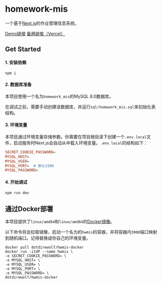 # homework-mis

一个基于[Next.js](https://nextjs.org)的作业管理信息系统。

[Demo链接](https://homework-mis.drwf.ink)
[备用链接（Vercel）](https://homework-mis-tog4.vercel.app)

## Get Started

#### 1. 安装依赖
```commandline
npm i
```

#### 2. 数据库准备
本项目使用一个名为`homework_mis`的MySQL 8.0数据库。

在调试之前，需要手动创建该数据库，并运行`sql/homework_mis.sql`来初始化表结构。

#### 3. 环境变量

本项目通过环境变量存储参数。你需要在项目根目录下创建一个`.env.local`文件，启动服务时Next.js会自动从中载入环境变量。`.env.local`的结构如下：

```ini
SECRET_COOKIE_PASSWORD=
MYSQL_HOST=
MYSQL_USER=
MYSQL_PORT=  # 默认3306
MYSQL_PASSWORD=
```

#### 4. 开始调试
```commandline
npm run dev
```

## 通过Docker部署

本项目提供了`linux/amd64`和`linux/amd64`的[Docker镜像](https://hub.docker.com/r/dotdirewolf/hwmis-docker)。

以下命令将会拉取镜像，启动一个名为的`hwmis`的容器，并将容器内`3000`端口映射到随机端口。记得替换成你自己的环境变量。

```commandline
docker pull dotdirewolf/hwmis-docker
docker run -itdP --name hwmis \
-e SECRET_COOKIE_PASSWORD= \
-e MYSQL_HOST= \
-e MYSQL_USER= \
-e MYSQL_PORT= \
-e MYSQL_PASSWORD= \
dotdirewolf/hwmis-docker
```
